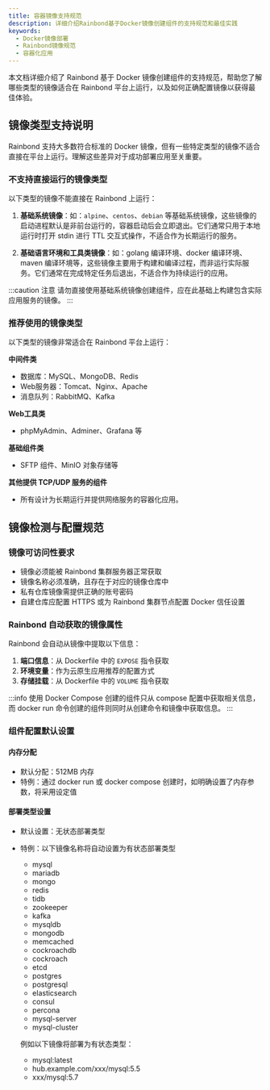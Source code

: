 ```yaml
---
title: 容器镜像支持规范
description: 详细介绍Rainbond基于Docker镜像创建组件的支持规范和最佳实践
keywords:
  - Docker镜像部署
  - Rainbond镜像规范
  - 容器化应用
---
```


本文档详细介绍了 Rainbond 基于 Docker 镜像创建组件的支持规范，帮助您了解哪些类型的镜像适合在 Rainbond 平台上运行，以及如何正确配置镜像以获得最佳体验。

## 镜像类型支持说明

Rainbond 支持大多数符合标准的 Docker 镜像，但有一些特定类型的镜像不适合直接在平台上运行。理解这些差异对于成功部署应用至关重要。

### 不支持直接运行的镜像类型

以下类型的镜像不能直接在 Rainbond 上运行：

1. **基础系统镜像**：如：`alpine`、`centos`、`debian` 等基础系统镜像，这些镜像的启动进程默认是非前台运行的，容器启动后会立即退出。它们通常只用于本地运行时打开 stdin 进行 TTL 交互式操作，不适合作为长期运行的服务。

2. **基础语言环境和工具类镜像**：如：golang 编译环境、docker 编译环境、maven 编译环境等，这些镜像主要用于构建和编译过程，而非运行实际服务。它们通常在完成特定任务后退出，不适合作为持续运行的应用。

:::caution 注意
请勿直接使用基础系统镜像创建组件，应在此基础上构建包含实际应用服务的镜像。
:::

### 推荐使用的镜像类型

以下类型的镜像非常适合在 Rainbond 平台上运行：

**中间件类**

- 数据库：MySQL、MongoDB、Redis
- Web服务器：Tomcat、Nginx、Apache
- 消息队列：RabbitMQ、Kafka

**Web工具类**

- phpMyAdmin、Adminer、Grafana 等

**基础组件类**

- SFTP 组件、MinIO 对象存储等

**其他提供 TCP/UDP 服务的组件**

- 所有设计为长期运行并提供网络服务的容器化应用。

## 镜像检测与配置规范

### 镜像可访问性要求

- 镜像必须能被 Rainbond 集群服务器正常获取
- 镜像名称必须准确，且存在于对应的镜像仓库中
- 私有仓库镜像需提供正确的账号密码
- 自建仓库应配置 HTTPS 或为 Rainbond 集群节点配置 Docker 信任设置

### Rainbond 自动获取的镜像属性

Rainbond 会自动从镜像中提取以下信息：

1. **端口信息**：从 Dockerfile 中的 `EXPOSE` 指令获取
2. **环境变量**：作为云原生应用推荐的配置方式
3. **存储挂载**：从 Dockerfile 中的 `VOLUME` 指令获取

:::info
使用 Docker Compose 创建的组件只从 compose 配置中获取相关信息，而 docker run 命令创建的组件则同时从创建命令和镜像中获取信息。
:::

### 组件配置默认设置

#### 内存分配

- 默认分配：512MB 内存
- 特例：通过 docker run 或 docker compose 创建时，如明确设置了内存参数，将采用设定值

#### 部署类型设置

- 默认设置：无状态部署类型
- 特例：以下镜像名称将自动设置为有状态部署类型

  - mysql
  - mariadb
  - mongo
  - redis
  - tidb
  - zookeeper
  - kafka
  - mysqldb
  - mongodb
  - memcached
  - cockroachdb
  - cockroach
  - etcd
  - postgres
  - postgresql
  - elasticsearch
  - consul
  - percona
  - mysql-server
  - mysql-cluster

  例如以下镜像将部署为有状态类型：

  - mysql:latest
  - hub.example.com/xxx/mysql:5.5
  - xxx/mysql:5.7
